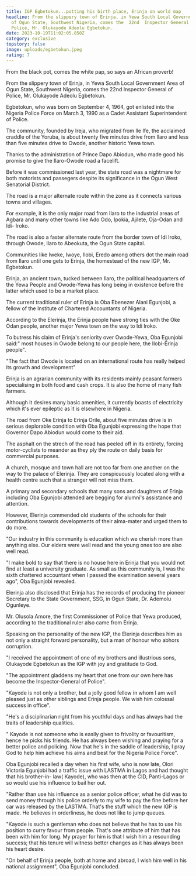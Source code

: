 ```yaml
---
title: IGP Egbetokun...putting his birth place, Erinja on world map
headline: From the slippery town of Erinja, in Yewa South Local Government Area
  of Ogun State, Southwest Nigeria, comes the  22nd  Inspector General of
  Police, Mr. Olukayode Adeolu Egbetokun.
date: 2023-10-19T11:02:05.850Z
category: exclusive
topstory: false
image: uploads/egbetokun.jpeg
rating: 7
---
```

From the black pot, comes the white pap, so says an African proverb!



From the slippery town of Erinja, in Yewa South Local Government Area of Ogun State, Southwest Nigeria, comes the  22nd  Inspector General of Police, Mr. Olukayode Adeolu Egbetokun.



Egbetokun, who was born on September 4, 1964, got enlisted into the Nigeria Police Force on March 3, 1990 as a Cadet Assistant Superintendent of Police.



The community, founded by Ireja, who migrated from Ile Ife, the acclaimed craddle of the Yoruba, is about twenty five minutes drive from Ilaro and less than five minutes drive to Owode, another historic Yewa town. 



Thanks to the administration of Prince Dapo Abiodun, who made good his promise to give the Ilaro-Owode road a facelift.



Before it was commissioned last year, the state road was a nightmare for both motorists and passegers despite its significance in the Ogun West Senatorial District.



The road is a major alternate route within the zone as it connects various towns and villages.



For example, it is the only major road from Ilaro to the industrial areas of Agbara and many other towns like Ado Odo, Ipokia, Ajilete, Oja-Odan and Idi- Iroko.



The road is also a faster alternate route from the border town of Idi Iroko, through Owode, Ilaro to Abeokuta, the Ogun State capital.



Communities like Iweke, Iwoye,  Ilobi, Eredo among others dot the main road from Ilaro until one gets to Erinja, the homestead of the new IGP, Mr. Egbetokun.



Erinja, an ancient town, tucked between Ilaro, the political headquarters of the Yewa People and Owode-Yewa has long being in existence before the latter which used to be a market place.



The current traditional ruler of Erinja is  Oba Ebenezer Alani Egunjobi, a fellow of the Institute of Chartered Accountants of Nigeria.



According to the Elerinja, the Erinja  people have strong ties with the Oke Odan people, another major Yewa town on the way to Idi Iroko.



To butress his claim of  Erinja's seniority  over Owode-Yewa, Oba Egunjobi said:" most houses in Owode belong to our people here, the Ilobi-Erinja people".



"The fact that Owode is located on an international route has really helped its growth and development" 



Erinja is an agrarian  community with its residents mainly peasant farmers specialising in both food and cash crops. It is also the home of many fish farmers.



Although it desires many basic amenities, it currently boasts of electricity which it's ever epileptic as ìt is elsewhere in Nigeria.



The road from Oke Erinja to Erinja Orile, about five minutes drive is in serious deplorable condition with Oba Egunjobi expressing the hope that Governor Dapo Abiodun would come to their aid.



The asphalt on the strech of the road has peeled off in its entirety, forcing motor-cyclists to meander as they ply the route on daily basis for commercial purposes.



A church,  mosque and town hall are  not too far from one another on the way to the palace of Elerinja. They are conspicuously located along with a health centre such that a stranger will not miss them.



A primary and secondary schools that many sons and daughters of Erinja including Oba Egunjobi attended are begging for alumni's assistance and attention.



However, Elerinja commended old students of the schools for their contributions towards developments of their alma-mater and urged them to do more.



"Our industry in this community is education which we cherish more than anything else. Our elders were well read and the young ones too are also well read. 



"I make bold to say that there is no house here in Erinja that you would not find at least a university graduate. As small as this community is, I was the sixth chattered accountant when I passed the examination several years ago", Oba Egunjobi revealed.



Elerinja also disclosed that Erinja has the records of producing the pioneer Secretary to the State Government, SSG, in Ogun State, Dr. Ademolu Ogunleye.



Mr. Olusola Amore, the first Commissioner of Police that Yewa produced, according to the traditional ruler also came from Erinja.



Speaking on the personality of the new IGP, the Elerinja describes him as not only a straight forward personality, but a man of honour who abhors corruption.



"I received the appointment of one of my brothers and  illustrious sons, Olukayode Egbetokun as the IGP with joy and gratitude to God.



"The appointment gladdens my heart that one from our own here has become the Inspector-General of Police".



"Kayode is not only a brother, but a jolly good fellow in whom I am well pleased just as other siblings and  Erinja people. We wish him colossal success in office".



"He's a disciplinarian right from his youthful days and has always had the traits of leadership qualities.



" Kayode is not someone who is easily given to frivolity or favouritism, hence he picks his friends. He has always been wishing and praying for a better police and policing. Now that he's in the saddle of leadership, I pray God to help him achieve his aims and best for the Nigeria Police Force".



Oba Egunjobi recalled a day when his first wife, who is now late, Olori Victoria Egunjobi had a traffic issue with LASTMA in Lagos and had thought that his brother-in- law( Kayode), who was then at the CID, Panti-Lagos or so would use his influence to bail her out.



"Rather than use his influence as a senior police officer, what he did was to send money through his police orderly to my wife to pay the fine before her car was released by the LASTMA. That's the stuff which the new IGP is made. He believes in orderliness, he does not like to jump queues.



"Kayode is such a gentleman who does not believe that he has to use his position to curry favour from people. That's one attribute of him that has been with him for long. My prayer for him is that I wish him a resounding success; that his tenure will witness better changes as it has always been his heart desire.



"On behalf of Erinja people, both at home and abroad, I wish him well in his national assignment", Oba Egunjobi concluded.